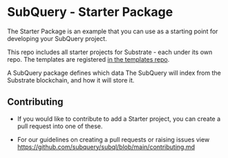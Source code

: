 # SubQuery - Starter Package

The Starter Package is an example that you can use as a starting point for developing your SubQuery project.

This repo includes all starter projects for Substrate - each under its own repo. The templates are registered [in the templates repo](https://github.com/subquery/templates/blob/main/templates.json).

A SubQuery package defines which data The SubQuery will index from the Substrate blockchain, and how it will store it.

## Contributing

- If you would like to contribute to add a Starter project, you can create a pull request into one of these.

- For our guidelines on creating a pull requests or raising issues view https://github.com/subquery/subql/blob/main/contributing.md
